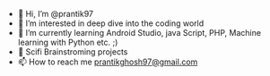 - 👋 Hi, I’m @prantik97
- 👀 I’m interested in deep dive into the coding world
- 🌱 I’m currently learning Android Studio, java Script, PHP, Machine learning with Python etc. ;)
- 💞️ Scifi Brainstroming projects
- 📫 How to reach me prantikghosh97@gmail.com

<!---
prantik97/prantik97 is a ✨ special ✨ repository because its `README.md` (this file) appears on your GitHub profile.
You can click the Preview link to take a look at your changes.
--->
